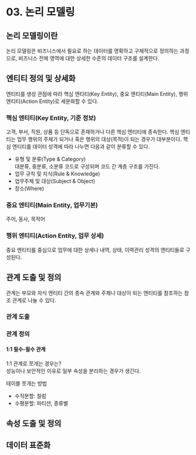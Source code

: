# 03. 논리 모델링
## 논리 모델링이란
논리 모델링은 비즈니스에서 필요로 하는 데이터를 명확하고 구체적으로 정의하는 과정으로, 비즈니스 전체 영역에 대한 상세한 수준의 데이터 구조를 설계한다.
## 엔티티 정의 및 상세화
엔티티를 생성 관점에 따라 핵심 엔티티(Key Entity), 중요 엔티티(Main Entity), 행위 엔티티(Action Entity)로 세분화할 수 있다.
### 핵심 엔티티(Key Entity, 기준 정보)
고객, 부서, 직원, 상품 등 단독으로 존재하거나 다른 핵심 엔티티에 종속한다.
핵심 엔티티는 업무 행위의 주체가 되거나 혹은 행위의 대상(목적)이 되는 경우가 대부분이다.
핵심 엔티티를 데이터 성격에 따라 나누면 다음과 같이 분류할 수 있다.
- 유형 및 분류(Type & Category)</br>대분류, 중분류, 소분류 코드로 구성되며 코드 간 계층 구조를 가진다.
- 업무 규칙 및 지식(Rule & Knowledge)
- 업무주체 및 대상(Subject & Object)
- 장소(Where)
### 중요 엔티티(Main Entity, 업무기본)
주어, 동사, 목적어
### 행위 엔티티(Action Entity, 업무 상세)
중요 엔티티를 중심으로 업무에 대한 상세나 내역, 상태, 이력관리 성격의 엔티티들로 구성된다.
## 관계 도출 및 정의
관계는 부모와 자식 엔티티 간의 종속 관계와 주체나 대상이 되는 엔티티를 참조하는 참조 관계로 나눌 수 있다.
### 관계 도출
### 관계 정의
#### 1:1 필수-필수 관계
1:1 관계로 쪼개는 경우는?</br>
성능이나 보안적인 이유로 일부 속성을 분리하는 경우가 생긴다.

테이블 쪼개는 방법
- 수직분할: 컬럼
- 수평분할: 파티션, 종류별
## 속성 도출 및 정의
## 데이터 표준화